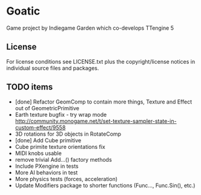 # Goatic
Game project by Indiegame Garden which co-develops TTengine 5

## License
For license conditions see LICENSE.txt plus the copyright/license 
notices in individual source files and packages.

## TODO items

- [done] Refactor GeomComp to contain more things, Texture and Effect out of GeometricPrimitive
- Earth texture bugfix - try wrap mode http://community.monogame.net/t/set-texture-sampler-state-in-custom-effect/9558
- 3D rotations for 3D objects in RotateComp
- [done] Add Cube primitive
- Cube primite texture orientations fix
- MIDI knobs usable
- remove trivial Add...() factory methods
- Include PXengine in tests
- More AI behaviors in test
- More physics tests (forces, acceleration)
- Update Modifiers package to shorter functions (Func..., Func.Sin(), etc.)
